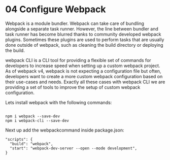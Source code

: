 # 04 Configure Webpack

Webpack is a module bundler. Webpack can take care of bundling alongside a separate task runner. 
However, the line between bundler and task runner has become blurred thanks to community developed webpack plugins. 
Sometimes these plugins are used to perform tasks that are usually done outside of webpack, 
such as cleaning the build directory or deploying the build.

webpack CLI is a CLI tool for providing a flexible set of commands for developers to increase speed when setting up a custom webpack project. As of webpack v4, webpack is not expecting a configuration file but often, developers want to create a more custom webpack configuration based on their use-cases and needs. Exactly all these cases with webpack CLI we are providing a set of tools to improve the setup of custom webpack configuration.

Lets install webpack with the following commands:

```

npm i webpack --save-dev
npm i webpack-cli --save-dev

```

Next up add the webpackcommand inside package.json:
```
"scripts": {
  "build": "webpack",
  "start": "webpack-dev-server --open --mode development",
}
```
